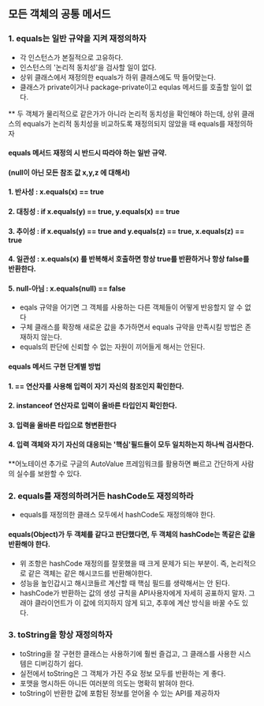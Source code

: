 
## 모든 객체의 공통 메서드

### 1. equals는 일반 규약을 지켜 재정의하자

- 각 인스턴스가 본질적으로 고유하다.
- 인스턴스의 '논리적 동치성'을 검사할 일이 없다.
- 상위 클래스에서 재정의한 equals가 하위 클래스에도 딱 들어맞는다.
- 클래스가 private이거나 package-private이고 equlas 메서드를 호출할 일이 없다.

** 두 객체가 물리적으로 같은가가 아니라 논리적 동치성을 확인해야 하는데, 
상위 클래스의 equals가 논리적 동치성을 비교하도록 재정의되지 않았을 때 equals를 재정의하자


#### equals 메서드 재정의 시 반드시 따라야 하는 일반 규약.

#### (null이 아닌 모든 참조 값 x,y,z 에 대해서)
#### 1. 반사성 : x.equals(x) == true
#### 2. 대칭성 : if x.equals(y) == true, y.equals(x) == true
#### 3. 추이성 : if x.equals(y) == true and y.equals(z) == true, x.equals(z) == true
#### 4. 일관성 : x.equals(x) 를 반복해서 호출하면 항상 true를 반환하거나 항상 false를 반환한다.
#### 5. null-아님 : x.equals(null) == false

- eqals 규약을 어기면 그 객체를 사용하는 다른 객체들이 어떻게 반응할지 알 수 없다
- 구체 클래스를 확장해 새로운 값을 추가하면서 equals 규약을 만족시킬 방법은 존재하지 않는다.
- equals의 판단에 신뢰할 수 없는 자원이 끼어들게 해서는 안된다.

#### equals 메서드 구현 단계별 방법

#### 1. == 연산자를 사용해 입력이 자기 자신의 참조인지 확인한다.
#### 2. instanceof 연산자로 입력이 올바른 타입인지 확인한다.
#### 3. 입력을 올바른 타입으로 형변환한다
#### 4. 입력 객체와 자기 자신의 대응되는 '핵심'필드들이 모두 일치하는지 하나씩 검사한다.

**어노테이션 추가로 구글의 AutoValue 프레임워크를 활용하면 빠르고 간단하게 사람의 실수를 보완할 수 있다.











### 2. equals를 재정의하려거든 hashCode도 재정의하라 

- equals를 재정의한 클래스 모두에서 hashCode도 재정의해야 한다.


#### equals(Object)가 두 객체를 같다고 판단했다면, 두 객체의 hashCode는 똑같은 값을 반환해야 한다.

- 위 조항은 hashCode 재정의를 잘못했을 때 크게 문제가 되는 부분이. 즉, 논리적으로 같은 객체는 같은 해시코드를 반환해야한다.
- 성능을 높인갑시고 해시코들르 계산할 때 핵심 필드를 생략해서는 안 된다.
- hashCode가 반환하는 값의 생성 규칙을 API사용자에게 자세히 공표하지 말자. 그래야 클라이언트가 이 값에 의지하지 않게 되고,
추후에 계산 방식을 바꿀 수도 있다.








### 3. toString을 항상 재정의하자

- toString을 잘 구현한 클래스는 사용하기에 훨씬 즐겁고, 그 클래스를 사용한 시스템은 디버깅하기 쉽다.
- 실전에서 toString은 그 객체가 가진 주요 정보 모두를 반환하는 게 좋다.
- 포맷을 명시하든 아니든 여러분의 의도는 명확히 밝혀야 한다.
- toString이 반환한 값에 포함된 정보를 얻어올 수 있는 API를 제공하자

